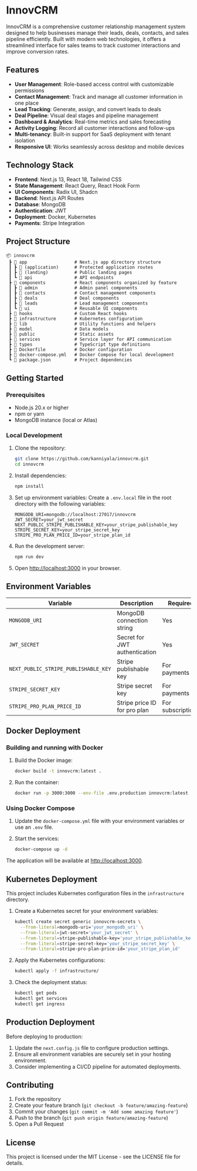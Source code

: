 # InnovCRM

InnovCRM is a comprehensive customer relationship management system designed to help businesses manage their leads, deals, contacts, and sales pipeline efficiently. Built with modern web technologies, it offers a streamlined interface for sales teams to track customer interactions and improve conversion rates.

## Features

- **User Management**: Role-based access control with customizable permissions
- **Contact Management**: Track and manage all customer information in one place
- **Lead Tracking**: Generate, assign, and convert leads to deals
- **Deal Pipeline**: Visual deal stages and pipeline management
- **Dashboard & Analytics**: Real-time metrics and sales forecasting
- **Activity Logging**: Record all customer interactions and follow-ups
- **Multi-tenancy**: Built-in support for SaaS deployment with tenant isolation
- **Responsive UI**: Works seamlessly across desktop and mobile devices

## Technology Stack

- **Frontend**: Next.js 13, React 18, Tailwind CSS
- **State Management**: React Query, React Hook Form
- **UI Components**: Radix UI, Shadcn
- **Backend**: Next.js API Routes
- **Database**: MongoDB
- **Authentication**: JWT
- **Deployment**: Docker, Kubernetes
- **Payments**: Stripe Integration

## Project Structure

```
📦 innovcrm
 ┣ 📂 app                  # Next.js app directory structure
 ┃ ┣ 📂 (application)      # Protected application routes
 ┃ ┣ 📂 (landing)          # Public landing pages
 ┃ ┗ 📂 api                # API endpoints
 ┣ 📂 components           # React components organized by feature
 ┃ ┣ 📂 admin              # Admin panel components
 ┃ ┣ 📂 contacts           # Contact management components
 ┃ ┣ 📂 deals              # Deal components
 ┃ ┣ 📂 leads              # Lead management components
 ┃ ┗ 📂 ui                 # Reusable UI components
 ┣ 📂 hooks                # Custom React hooks
 ┣ 📂 infrastructure       # Kubernetes configuration
 ┣ 📂 lib                  # Utility functions and helpers
 ┣ 📂 model                # Data models
 ┣ 📂 public               # Static assets
 ┣ 📂 services             # Service layer for API communication
 ┣ 📂 types                # TypeScript type definitions
 ┣ 📜 Dockerfile           # Docker configuration
 ┣ 📜 docker-compose.yml   # Docker Compose for local development
 ┗ 📜 package.json         # Project dependencies
```

## Getting Started

### Prerequisites

- Node.js 20.x or higher
- npm or yarn
- MongoDB instance (local or Atlas)

### Local Development

1. Clone the repository:
   ```bash
   git clone https://github.com/kanniyala/innovcrm.git
   cd innovcrm
   ```

2. Install dependencies:
   ```bash
   npm install
   ```

3. Set up environment variables:
   Create a `.env.local` file in the root directory with the following variables:
   ```
   MONGODB_URI=mongodb://localhost:27017/innovcrm
   JWT_SECRET=your_jwt_secret
   NEXT_PUBLIC_STRIPE_PUBLISHABLE_KEY=your_stripe_publishable_key
   STRIPE_SECRET_KEY=your_stripe_secret_key
   STRIPE_PRO_PLAN_PRICE_ID=your_stripe_plan_id
   ```

4. Run the development server:
   ```bash
   npm run dev
   ```

5. Open [http://localhost:3000](http://localhost:3000) in your browser.

## Environment Variables

| Variable | Description | Required |
|----------|-------------|----------|
| `MONGODB_URI` | MongoDB connection string | Yes |
| `JWT_SECRET` | Secret for JWT authentication | Yes |
| `NEXT_PUBLIC_STRIPE_PUBLISHABLE_KEY` | Stripe publishable key | For payments |
| `STRIPE_SECRET_KEY` | Stripe secret key | For payments |
| `STRIPE_PRO_PLAN_PRICE_ID` | Stripe price ID for pro plan | For subscriptions |

## Docker Deployment

### Building and running with Docker

1. Build the Docker image:
   ```bash
   docker build -t innovcrm:latest .
   ```

2. Run the container:
   ```bash
   docker run -p 3000:3000 --env-file .env.production innovcrm:latest
   ```

### Using Docker Compose

1. Update the `docker-compose.yml` file with your environment variables or use an `.env` file.

2. Start the services:
   ```bash
   docker-compose up -d
   ```

The application will be available at [http://localhost:3000](http://localhost:3000).

## Kubernetes Deployment

This project includes Kubernetes configuration files in the `infrastructure` directory.

1. Create a Kubernetes secret for your environment variables:
   ```bash
   kubectl create secret generic innovcrm-secrets \
     --from-literal=mongodb-uri='your_mongodb_uri' \
     --from-literal=jwt-secret='your_jwt_secret' \
     --from-literal=stripe-publishable-key='your_stripe_publishable_key' \
     --from-literal=stripe-secret-key='your_stripe_secret_key' \
     --from-literal=stripe-pro-plan-price-id='your_stripe_plan_id'
   ```

2. Apply the Kubernetes configurations:
   ```bash
   kubectl apply -f infrastructure/
   ```

3. Check the deployment status:
   ```bash
   kubectl get pods
   kubectl get services
   kubectl get ingress
   ```

## Production Deployment

Before deploying to production:

1. Update the `next.config.js` file to configure production settings.
2. Ensure all environment variables are securely set in your hosting environment.
3. Consider implementing a CI/CD pipeline for automated deployments.

## Contributing

1. Fork the repository
2. Create your feature branch (`git checkout -b feature/amazing-feature`)
3. Commit your changes (`git commit -m 'Add some amazing feature'`)
4. Push to the branch (`git push origin feature/amazing-feature`)
5. Open a Pull Request

## License

This project is licensed under the MIT License - see the LICENSE file for details.